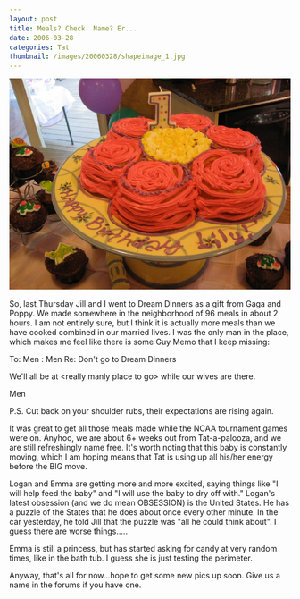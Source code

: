 ```yaml
---
layout: post
title: Meals? Check. Name? Er...
date: 2006-03-28
categories: Tat
thumbnail: /images/20060328/shapeimage_1.jpg
---
```


![MMMM](/images/20060328/shapeimage_1.jpg)

So, last Thursday Jill and I went to Dream Dinners as a gift from Gaga and Poppy.  We made somewhere in the neighborhood of 96 meals in about 2 hours.  I am not entirely sure, but I think it is actually more meals than we have cooked combined in our married lives.  I was the only man in the place, which makes me feel like there is some Guy Memo that I keep missing:

To:  Men
: Men
Re: Don't go to Dream Dinners

We'll all be at &lt;really manly place to go&gt; while our wives are there.

Men

P.S.  Cut back on your shoulder rubs, their expectations are rising again.

It was great to get all those meals made while the NCAA tournament games were on.  Anyhoo, we are about 6+ weeks out from Tat-a-palooza, and we are still refreshingly name free.  It's worth noting that this baby is constantly moving, which I am hoping means that Tat is using up all his/her energy before the BIG move. 

Logan and Emma are getting more and more excited, saying things like "I will help feed the baby" and "I will use the baby to dry off with."  Logan's latest obsession (and we do mean OBSESSION) is the United States.  He has a puzzle of the States that he does about once every other minute.  In the car yesterday, he told Jill that the puzzle was "all he could think about".  I guess there are worse things.....

Emma is still a princess, but has started asking for candy at very random times, like in the bath tub.  I guess she is just testing the perimeter.

Anyway, that's all for now...hope to get some new pics up soon.  Give us a name in the forums if you have one.
